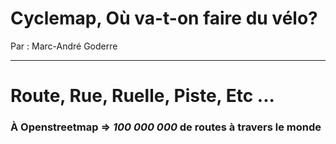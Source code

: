 # Cyclemap, Où va-t-on faire du vélo?


Par : Marc-André Goderre

---

# Route, Rue, Ruelle, Piste, Etc ...


### À Openstreetmap => *100 000 000* de routes à travers le monde
